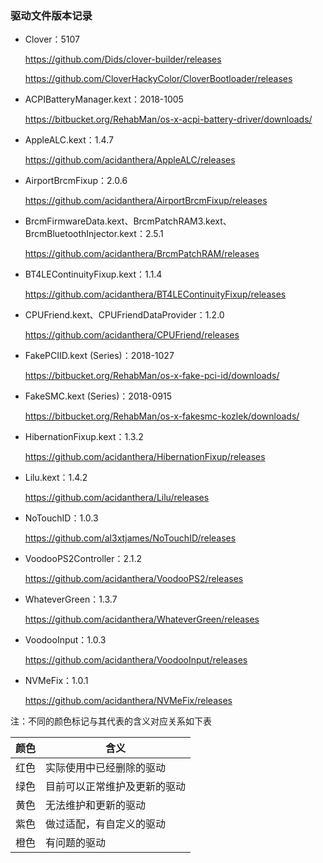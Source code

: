 ### 驱动文件版本记录



- Clover：5107

  https://github.com/Dids/clover-builder/releases
  
  https://github.com/CloverHackyColor/CloverBootloader/releases



- ACPIBatteryManager.kext：2018-1005

  https://bitbucket.org/RehabMan/os-x-acpi-battery-driver/downloads/

  

- AppleALC.kext：1.4.7

  https://github.com/acidanthera/AppleALC/releases

  

- AirportBrcmFixup：2.0.6

  https://github.com/acidanthera/AirportBrcmFixup/releases

  

- BrcmFirmwareData.kext、BrcmPatchRAM3.kext、BrcmBluetoothInjector.kext：2.5.1

  https://github.com/acidanthera/BrcmPatchRAM/releases

  

- BT4LEContinuityFixup.kext：1.1.4

  https://github.com/acidanthera/BT4LEContinuityFixup/releases

  

- CPUFriend.kext、CPUFriendDataProvider：1.2.0

  https://github.com/acidanthera/CPUFriend/releases

  

- FakePCIID.kext (Series)：2018-1027

  https://bitbucket.org/RehabMan/os-x-fake-pci-id/downloads/

  

- FakeSMC.kext (Series)：2018-0915

  https://bitbucket.org/RehabMan/os-x-fakesmc-kozlek/downloads/

  

- HibernationFixup.kext：1.3.2

  https://github.com/acidanthera/HibernationFixup/releases

  

- Lilu.kext：1.4.2

  https://github.com/acidanthera/Lilu/releases

  

- NoTouchID：1.0.3

  https://github.com/al3xtjames/NoTouchID/releases

  

- VoodooPS2Controller：2.1.2

  https://github.com/acidanthera/VoodooPS2/releases

  

- WhateverGreen：1.3.7

  https://github.com/acidanthera/WhateverGreen/releases



- VoodooInput：1.0.3

  https://github.com/acidanthera/VoodooInput/releases



- NVMeFix：1.0.1

  https://github.com/acidanthera/NVMeFix/releases



注：不同的颜色标记与其代表的含义对应关系如下表

| 颜色 | 含义                         |
| ---- | ---------------------------- |
| 红色 | 实际使用中已经删除的驱动     |
| 绿色 | 目前可以正常维护及更新的驱动 |
| 黄色 | 无法维护和更新的驱动         |
| 紫色 | 做过适配，有自定义的驱动     |
| 橙色 | 有问题的驱动                 |

